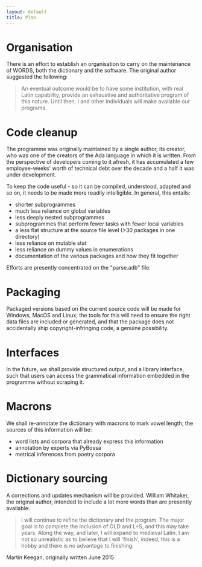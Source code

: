 ```yaml
---
layout: default
title: Plan
---
```


Organisation
============

There is an effort to establish an organisation to carry on the maintenance
of WORDS, both the dictionary and the software. The original author
suggested the following:


> An eventual outcome would be to have some institution, with real Latin
> capability, provide an exhaustive and authoritative program of this
> nature.  Until then, I and other individuals will make available our
> programs.

Code cleanup
============

The programme was originally maintained by a single author, its creator, who
was one of the creators of the Ada language in which it is written. From
the perspective of developers coming to it afresh, it has accumulated a
few employee-weeks' worth of technical debt over the decade and a half it
was under development.

To keep the code useful - so it can be compiled, understood, adapted and so
on, it needs to be made more readily intelligible. In general, this entails:

* shorter subprogrammes
* much less reliance on global variables
* less deeply nested subprogrammes
* subprogrammes that perform fewer tasks with fewer local variables
* a less flat structure at the source file level (>30 packages in one directory)
* less reliance on mutable stat
* less reliance on dummy values in enumerations
* documentation of the various packages and how they fit together

Efforts are presently concentrated on the "parse.adb" file. 


Packaging
=========

Packaged versions based on the current source code will be made for
Windows, MacOS and Linux; the tools for this will need to ensure the
right data files are included or generated, and that the package does
not accidentally ship copyright-infringing code, a genuine possibility.

Interfaces
==========

In the future, we shall provide structured output, and a library interface,
such that users can access the grammatical information embedded in the
programme without scraping it.

Macrons
=======

We shall re-annotate the dictionary with macrons to mark vowel length; the
sources of this information will be:

* word lists and corpora that already express this information
* annotation by experts via PyBossa
* metrical inferences from poetry corpora

Dictionary sourcing
===================

A corrections and updates mechanism will be provided. William Whitaker, the
original author, intended to include a lot more words than are presently
available:

> I will continue to refine the dictionary and the program.  The major goal
> is to complete the inclusion of OLD and L+S, and this may take years.
> Along the way, and later, I will expand to medieval Latin.  I am not so
> unrealistic as to believe that I will 'finish', indeed, this is a hobby
> and there is no advantage to finishing.


Martin Keegan, originally written June 2015
